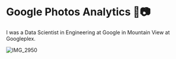 # Google Photos Analytics 💛📷

I was a Data Scientist in Engineering at Google in Mountain View at Googleplex.

![IMG_2950](https://user-images.githubusercontent.com/19508013/132739834-b4bdbcaf-ba61-4376-8b66-94747ac3726b.jpeg)
